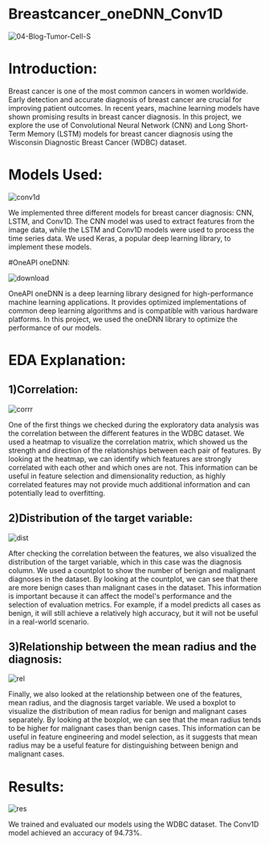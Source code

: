 # Breastcancer_oneDNN_Conv1D

![04-Blog-Tumor-Cell-S](https://user-images.githubusercontent.com/111365771/222963183-1b677b56-822a-4b05-8b73-3d48a0c13db3.jpg)

# Introduction:

Breast cancer is one of the most common cancers in women worldwide. Early detection and accurate diagnosis of breast cancer are crucial for improving patient outcomes. In recent years, machine learning models have shown promising results in breast cancer diagnosis. In this project, we explore the use of Convolutional Neural Network (CNN) and Long Short-Term Memory (LSTM) models for breast cancer diagnosis using the Wisconsin Diagnostic Breast Cancer (WDBC) dataset.

# Models Used:

![conv1d](https://user-images.githubusercontent.com/111365771/222963105-33e1ebef-2f74-4688-91d5-651f6ce720a0.png)

We implemented three different models for breast cancer diagnosis: CNN, LSTM, and Conv1D. The CNN model was used to extract features from the image data, while the LSTM and Conv1D models were used to process the time series data. We used Keras, a popular deep learning library, to implement these models.

#OneAPI oneDNN:

![download](https://user-images.githubusercontent.com/111365771/222963211-f7f2d17c-14d2-49e4-b4fe-0fa2394af262.jpg)

OneAPI oneDNN is a deep learning library designed for high-performance machine learning applications. It provides optimized implementations of common deep learning algorithms and is compatible with various hardware platforms. In this project, we used the oneDNN library to optimize the performance of our models.

# EDA Explanation:

## 1)Correlation:

![corrr](https://user-images.githubusercontent.com/111365771/222963247-fa100fe4-a5ba-40e5-95f3-047dccc9b037.png)

One of the first things we checked during the exploratory data analysis was the correlation between the different features in the WDBC dataset. We used a heatmap to visualize the correlation matrix, which showed us the strength and direction of the relationships between each pair of features. By looking at the heatmap, we can identify which features are strongly correlated with each other and which ones are not. This information can be useful in feature selection and dimensionality reduction, as highly correlated features may not provide much additional information and can potentially lead to overfitting.

## 2)Distribution of the target variable:

![dist](https://user-images.githubusercontent.com/111365771/222963279-d1515466-9bc0-49d7-9f89-28ea7d7962b2.png)

After checking the correlation between the features, we also visualized the distribution of the target variable, which in this case was the diagnosis column. We used a countplot to show the number of benign and malignant diagnoses in the dataset. By looking at the countplot, we can see that there are more benign cases than malignant cases in the dataset. This information is important because it can affect the model's performance and the selection of evaluation metrics. For example, if a model predicts all cases as benign, it will still achieve a relatively high accuracy, but it will not be useful in a real-world scenario.

## 3)Relationship between the mean radius and the diagnosis:

![rel](https://user-images.githubusercontent.com/111365771/222963292-d3b2f855-acd7-4348-ac35-8991e892d387.png)

Finally, we also looked at the relationship between one of the features, mean radius, and the diagnosis target variable. We used a boxplot to visualize the distribution of mean radius for benign and malignant cases separately. By looking at the boxplot, we can see that the mean radius tends to be higher for malignant cases than benign cases. This information can be useful in feature engineering and model selection, as it suggests that mean radius may be a useful feature for distinguishing between benign and malignant cases.

# Results:

![res](https://user-images.githubusercontent.com/111365771/222963317-04853de7-1ede-4aa5-8ec2-c934e9b8be4d.png)

We trained and evaluated our models using the WDBC dataset. The Conv1D model achieved an accuracy of 94.73%.
